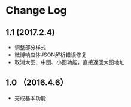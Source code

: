 # Change Log

## 1.1 (2017.2.4)
- 调整部分样式
- 微博响应体JSON解析错误修复
- 取消大图、中图、小图功能，直接返回大图地址

## 1.0 （2016.4.6）

- 完成基本功能
